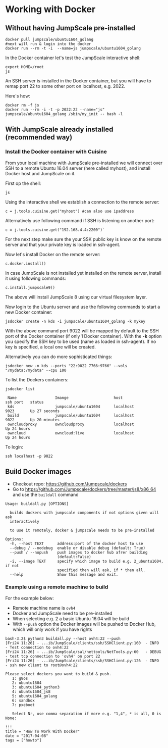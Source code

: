 # Working with Docker

## Without having JumpScale pre-installed

```
docker pull jumpscale/ubuntu1604_golang
#next will run & login into the docker
docker run --rm -t -i  --name=js jumpscale/ubuntu1604_golang
```

In the Docker container let's test the JumpScale interactive shell:
```
export HOME=/root
js
```

An SSH server is installed in the Docker container, but you will have to remap port 22 to some other port on localhost, e.g. 2022.

Here's how:
```
docker rm -f js
docker run --rm -i -t -p 2022:22 --name="js" jumpscale/ubuntu1604_golang /sbin/my_init -- bash -l
```

## With JumpScale already installed (recommended way)

### Install the Docker container with Cuisine

From your local machine with JumpScale pre-installed we will connect over SSH to a remote Ubuntu 16.04 server (here called myhost), and install Docker host and JumpScale on it.

First op the shell:
```
js
```

Using the interactive shell we establish a connection to the remote server:

```
c = j.tools.cuisine.get("myhost") #can also use ipaddress
```

Alternatively use following command if SSH is listening on another port:

```
c = j.tools.cuisine.get("192.168.4.4:2200")`
```

For the next step make sure the your SSK public key is know on the remote server and that your private key is loaded in ssh-agent.

Now let's install Docker on the remote server:
```
c.docker.install()
```

In case JumpScale is not installed yet installed on the remote server, install it using following commands:
```
c.install.jumpscale9()
```

The above will install JumpScale 8 using our virtual filesystem layer.

Now login to the Ubuntu server and use the following commands to start a new Docker container:

```
jsdocker create -n kds -i jumpscale/ubuntu1604_golang -k mykey
```

With the above command port 9022 will be mapped by default to the SSH port of the Docker container (if only 1 Docker container). With the **-k** option you specify the SSH key to be used (name as loaded in ssh-agent). If no key is specified, a local one will be created.

Alternatively you can do more sophisticated things:
```
jsdocker new -n kds --ports "22:9022 7766:9766" --vols "/mydata:/mydata" --cpu 100
```

To list the Dockers containers:
```
jsdocker list

 Name                 Imange                    host                 ssh port   status
 kds                  jumpscale/ubuntu1604      localhost            9023       Up 27 seconds
 build                jumpscale/ubuntu1604      localhost            9022       Up 20 minutes
 owncloudproxy        owncloudproxy             localhost                       Up 24 hours
 owncloud             owncloud:live             localhost                       Up 24 hours
```

To login:
```
ssh localhost -p 9022
```

## Build Docker images

- Checkout repo: <https://github.com/Jumpscale/dockers>
- Go to <https://github.com/Jumpscale/dockers/tree/master/js8/x86_64> and use the `buildall` command

```
Usage: buildall.py [OPTIONS]

  builds dockers with jumpscale components if not options given will ask
  interactively

  to use it remotely, docker & jumpscale needs to be pre-installed

Options:
  -h, --host TEXT      address:port of the docker host to use
  --debug / --nodebug  enable or disable debug (default: True)
  --push / --nopush    push images to docker hub afrer building
                       (default:False)
  -i, --image TEXT     specify which image to build e.g. 2_ubuntu1604, if not
                       specified then will ask, if * then all.
  --help               Show this message and exit.
```

### Example using a remote machine to build

For the example below:

- Remote machine name is `ovh4`
- Docker and JumpScale need to be pre-installed
- When selecting e.g. 2 a basic Ubuntu 16.04 will be build
- With `--push` option the Docker images will be pushed to Docker Hub, which will only work if you have rights

```
bash-3.2$ python3 buildall.py --host ovh4:22 --push
[Fri24 11:26] - ...ib/JumpScale/clients/ssh/SSHClient.py:160  - INFO     - Test connection to ovh4:22
[Fri24 11:26] - ...ib/JumpScale/sal/nettools/NetTools.py:60   - DEBUG    - test tcp connection to 'ovh4' on port 22
[Fri24 11:26] - ...ib/JumpScale/clients/ssh/SSHClient.py:126  - INFO     - ssh new client to root@ovh4:22

Please select dockers you want to build & push.
   1: g8os
   2: ubuntu1604
   3: ubuntu1604_python3
   4: ubuntu1604_js8
   5: ubuntu1604_golang
   6: sandbox
   7: pxeboot

   Select Nr, use comma separation if more e.g. "1,4", * is all, 0 is None:
```

```
!!!
title = "How To Work With Docker"
date = "2017-04-08"
tags = ["howto"]
```
